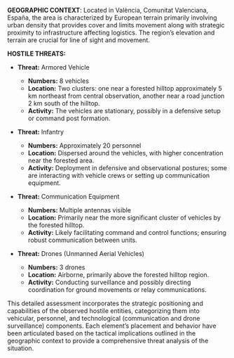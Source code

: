 **GEOGRAPHIC CONTEXT**: Located in València, Comunitat Valenciana, España, the area is characterized by European terrain primarily involving urban density that provides cover and limits movement along with strategic proximity to infrastructure affecting logistics. The region’s elevation and terrain are crucial for line of sight and movement.

**HOSTILE THREATS:**
- **Threat:** Armored Vehicle
  - **Numbers:** 8 vehicles
  - **Location:** Two clusters: one near a forested hilltop approximately 5 km northeast from central observation, another near a road junction 2 km south of the hilltop.
  - **Activity:** The vehicles are stationary, possibly in a defensive setup or command post formation.

- **Threat:** Infantry
  - **Numbers:** Approximately 20 personnel
  - **Location:** Dispersed around the vehicles, with higher concentration near the forested area.
  - **Activity:** Deployment in defensive and observational postures; some are interacting with vehicle crews or setting up communication equipment.

- **Threat:** Communication Equipment
  - **Numbers:** Multiple antennas visible
  - **Location:** Primarily near the more significant cluster of vehicles by the forested hilltop.
  - **Activity:** Likely facilitating command and control functions; ensuring robust communication between units.

- **Threat:** Drones (Unmanned Aerial Vehicles)
  - **Numbers:** 3 drones
  - **Location:** Airborne, primarily above the forested hilltop region.
  - **Activity:** Conducting surveillance and possibly directing coordination for ground movements or relay communications.

This detailed assessment incorporates the strategic positioning and capabilities of the observed hostile entities, categorizing them into vehicular, personnel, and technological (communication and drone surveillance) components. Each element’s placement and behavior have been articulated based on the tactical implications outlined in the geographic context to provide a comprehensive threat analysis of the situation.